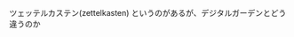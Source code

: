 <!-- memo-id: 019a33c1-fda6-73bf-8a05-c7915ea2c7ce, timestamp: 2025-10-30T06:15:42.758Z, category: "hobby", template: "{{content}}" -->
ツェッテルカステン(zettelkasten)
というのがあるが、デジタルガーデンとどう違うのか
